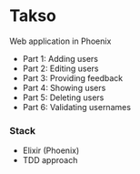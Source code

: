 # Takso

Web application in Phoenix

- Part 1: Adding users
- Part 2: Editing users
- Part 3: Providing feedback
- Part 4: Showing users
- Part 5: Deleting users
- Part 6: Validating usernames

### Stack
- Elixir (Phoenix)
- TDD approach 
